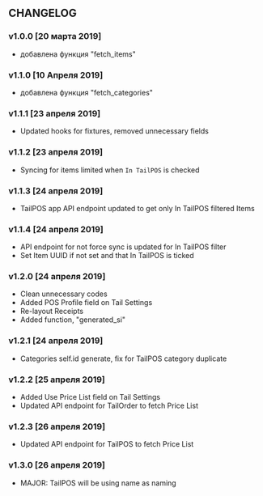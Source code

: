 ## CHANGELOG

### v1.0.0 [20 марта 2019]
- добавлена функция "fetch_items"

### v1.1.0 [10 Апреля 2019]
- добавлена функция "fetch_categories"

### v1.1.1 [23 апреля 2019]
- Updated hooks for fixtures, removed unnecessary fields

### v1.1.2 [23 апреля 2019]
- Syncing for items limited when `In TailPOS` is checked

### v1.1.3 [24 апреля 2019]
- TailPOS app API endpoint updated to get only In TailPOS filtered Items

### v1.1.4 [24 апреля 2019]
- API endpoint for not force sync is updated for In TailPOS filter
- Set Item UUID if not set and that In TailPOS is ticked

### v1.2.0 [24 апреля 2019]
- Clean unnecessary codes
- Added POS Profile field on Tail Settings
- Re-layout Receipts
- Added function, "generated_si"

### v1.2.1 [24 апреля 2019]
- Categories self.id generate, fix for TailPOS category duplicate

### v1.2.2 [25 апреля 2019]
- Added Use Price List field on Tail Settings
- Updated API endpoint for TailOrder to fetch Price List

### v1.2.3 [26 апреля 2019]
- Updated API endpoint for TailPOS to fetch Price List

### v1.3.0 [26 апреля 2019]
- MAJOR: TailPOS will be using name as naming